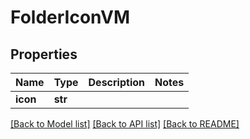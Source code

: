 # FolderIconVM


## Properties
Name | Type | Description | Notes
------------ | ------------- | ------------- | -------------
**icon** | **str** |  | 

[[Back to Model list]](../README.md#documentation-for-models) [[Back to API list]](../README.md#documentation-for-api-endpoints) [[Back to README]](../README.md)



